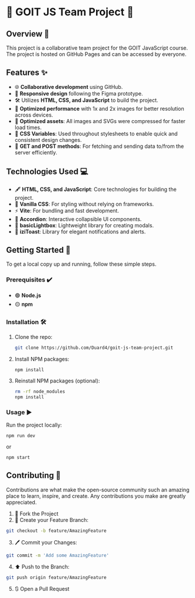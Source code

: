 # 🚀 GOIT JS Team Project 🚀

## Overview 📝  
This project is a collaborative team project for the GOIT JavaScript course. The project is hosted on GitHub Pages and can be accessed by everyone.  

## Features ✨  
- 🌐 **Collaborative development** using GitHub.  
- 📱 **Responsive design** following the Figma prototype.  
- 🛠️ Utilizes **HTML, CSS, and JavaScript** to build the project.  
- 🌟 **Optimized performance** with 1x and 2x images for better resolution across devices.  
- 🎯 **Optimized assets**: All images and SVGs were compressed for faster load times.  
- 🎨 **CSS Variables**: Used throughout stylesheets to enable quick and consistent design changes.  
- 📡 **GET and POST methods**: For fetching and sending data to/from the server efficiently.  

## Technologies Used 💻  
- 🖋️ **HTML, CSS, and JavaScript**: Core technologies for building the project.  
- 🎨 **Vanilla CSS**: For styling without relying on frameworks.  
- ⚡ **Vite**: For bundling and fast development.  
- 🔽 **Accordion**: Interactive collapsible UI components.  
- 🔳 **basicLightbox**: Lightweight library for creating modals.  
- 🔔 **iziToast**: Library for elegant notifications and alerts.  

## Getting Started 🚀 
To get a local copy up and running, follow these simple steps.

### Prerequisites ✔️  
- 🟢 **Node.js**  
- 🟡 **npm**  

### Installation 🛠️  
1. Clone the repo:  
   ```bash
   git clone https://github.com/Duard4/goit-js-team-project.git
   ```
2. Install NPM packages:
    ```
   npm install
    ```
3. Reinstall NPM packages (optional):
   ```bash
   rm -rf node_modules
   npm install
   ```

### Usage ▶️
Run the project locally:
```
npm run dev
```
or 
```
npm start
```

## Contributing 🤝

Contributions are what make the open-source community such an amazing place to learn, inspire, and create. Any contributions you make are greatly appreciated.

1. 🍴 Fork the Project
2. 🌿 Create your Feature Branch:
```bash
git checkout -b feature/AmazingFeature
```
3. 🖊️ Commit your Changes:
```bash
git commit -m 'Add some AmazingFeature'
```
4. ⬆️ Push to the Branch:
```bash
git push origin feature/AmazingFeature
```
5. 🔃 Open a Pull Request
